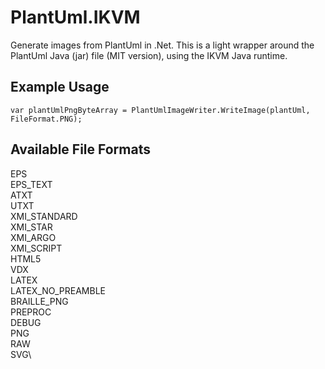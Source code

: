 # PlantUml.IKVM
Generate images from PlantUml in .Net. This is a light wrapper around the PlantUml Java (jar) file (MIT version), using the IKVM Java runtime.

## Example Usage

```
var plantUmlPngByteArray = PlantUmlImageWriter.WriteImage(plantUml, FileFormat.PNG);
```

## Available File Formats

EPS\
EPS_TEXT\
ATXT\
UTXT\
XMI_STANDARD\
XMI_STAR\
XMI_ARGO\
XMI_SCRIPT\
HTML5\
VDX\
LATEX\
LATEX_NO_PREAMBLE\
BRAILLE_PNG\
PREPROC\
DEBUG\
PNG\
RAW\
SVG\


